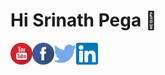 # Hi Srinath Pega 👋 

<a href="https://youtube.com/SrinathPegaCRM">
  <img align="left" alt="Srinath Pega" width="35px" src="https://github.com/SrinathPegaCRM/SrinathPegaCRM/blob/main/Images/youtube.svg" target="_blank" />
</a><a href="https://facebook.com/SrinathPega">
  <img align="left" alt="Srinath Pega" width="35px" src="https://github.com/SrinathPegaCRM/SrinathPegaCRM/blob/main/Images/facebook.svg" />
</a>
<a href="https://twitter.com/SrinathPega">
  <img align="left" alt="Srinath Pega | Twitter" width="35px" src="https://github.com/SrinathPegaCRM/SrinathPegaCRM/blob/main/Images/twitter.svg" />
</a>
<a href="https://www.linkedin.com/in/srinathpega/">
  <img align="left" alt="Srinath Pega's LinkedIN" width="35px" src="https://github.com/SrinathPegaCRM/SrinathPegaCRM/blob/main/Images/linkedin.svg" />
</a>

<!--
**SrinathPegaCRM/SrinathPegaCRM** is a ✨ _special_ ✨ repository because its `README.md` (this file) appears on your GitHub profile.
![](https://visitor-badge.glitch.me/badge?page_id=srinathpegacrm.srinathpegacrm)

Here are some ideas to get you started:

- 🔭 I’m currently working on ...
- 🌱 I’m currently learning ...
- 👯 I’m looking to collaborate on ...
- 🤔 I’m looking for help with ...
- 💬 Ask me about ...
- 📫 How to reach me: ...
- 😄 Pronouns: ...
- ⚡ Fun fact: ...
-->

